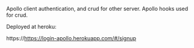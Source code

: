 Apollo client authentication, and crud for other server.
Apollo hooks used for crud.

Deployed at heroku:

https://https://login-apollo.herokuapp.com/#/signup
